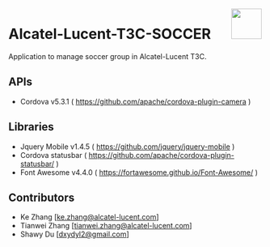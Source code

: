 # Alcatel-Lucent-T3C-SOCCER &nbsp;&nbsp;&nbsp;&nbsp;&nbsp;<img src="www/T3C-SOCCER.jpg" width="60" height="60" />

Application to manage soccer group in Alcatel-Lucent T3C. 

## APIs
* Cordova v5.3.1 ( https://github.com/apache/cordova-plugin-camera )

## Libraries
* Jquery Mobile v1.4.5 ( https://github.com/jquery/jquery-mobile )
* Cordova statusbar ( https://github.com/apache/cordova-plugin-statusbar/ )
* Font Awesome v4.4.0 ( https://fortawesome.github.io/Font-Awesome/ )

## Contributors
- Ke Zhang [ke.zhang@alcatel-lucent.com]
- Tianwei Zhang [tianwei.zhang@alcatel-lucent.com]
- Shawy Du [dxydyl2@gmail.com]


